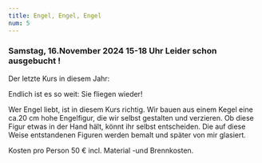 ```yaml
---
title: Engel, Engel, Engel
num: 5
---
```

### Samstag, 16.November 2024 15-18 Uhr Leider schon ausgebucht !

Der letzte Kurs in diesem Jahr:

Endlich ist es so weit: Sie fliegen wieder!

Wer Engel liebt, ist in diesem Kurs richtig. Wir bauen aus einem Kegel eine ca.20 cm hohe Engelfigur, die wir selbst gestalten und verzieren. Ob diese Figur etwas in der Hand hält, könnt ihr selbst entscheiden. Die auf diese Weise entstandenen Figuren werden bemalt und später von mir glasiert.

Kosten pro Person 50 € incl. Material -und Brennkosten.

